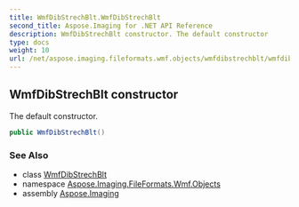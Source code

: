 ```yaml
---
title: WmfDibStrechBlt.WmfDibStrechBlt
second_title: Aspose.Imaging for .NET API Reference
description: WmfDibStrechBlt constructor. The default constructor
type: docs
weight: 10
url: /net/aspose.imaging.fileformats.wmf.objects/wmfdibstrechblt/wmfdibstrechblt/
---
```

## WmfDibStrechBlt constructor

The default constructor.

```csharp
public WmfDibStrechBlt()
```

### See Also

* class [WmfDibStrechBlt](../)
* namespace [Aspose.Imaging.FileFormats.Wmf.Objects](../../wmfdibstrechblt/)
* assembly [Aspose.Imaging](../../../)


